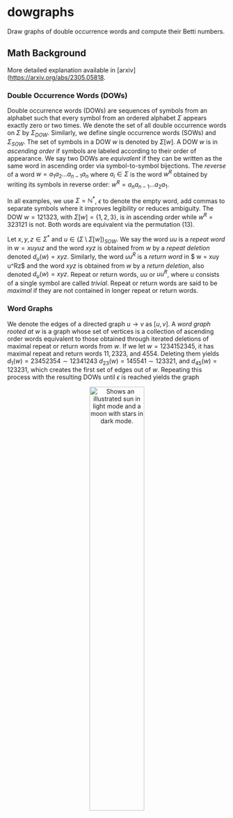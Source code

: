 # dowgraphs
Draw graphs of double occurrence words and compute their Betti numbers. 

## Math Background
More detailed explanation available in [arxiv](https://arxiv.org/abs/2305.05818.
### Double Occurrence Words (DOWs)
Double occurrence words (DOWs) are sequences of symbols from an alphabet such that every symbol from an ordered alphabet $\Sigma$ appears exactly zero or two times. We denote the set of all double occurrence words on $\Sigma$ by $\Sigma_{DOW}$. Similarly, we define single occurrence words (SOWs) and $\Sigma_{SOW}$. The set of symbols in a DOW $w$ is denoted by $\Sigma[w]$. A DOW $w$ is in _ascending order_ if symbols are labeled according to their order of appearance. We say two DOWs are _equivalent_ if they can be written as the same word in ascending order via symbol-to-symbol bijections. The _reverse_ of a word $w = a_1 a_2 \ldots a_{n-1} a_n$ where $a_i \in \Sigma$ is the word $w^R$ obtained by writing its symbols in reverse order: $w^R = a_n a_{n-1} \ldots a_2 a_1$. 

In all examples, we use $\Sigma = \mathbb{N}^*$, $\epsilon$ to denote the empty word, add commas to separate symbols where it improves legibility or reduces ambiguity. The DOW $w = 121323$, with $\Sigma[w] = \{1,2,3\}$, is in ascending order while $w^R = 323121$ is not. Both words are equivalent via the permutation $(13)$.

Let $x,y,z \in \Sigma^*$ and $u \in (\Sigma \setminus \Sigma[w])_{SOW}$. We say the word $uu$ is a _repeat word_ in $w = xuyuz$ and the word $xyz$ is obtained from $w$ by a _repeat deletion_ denoted $d_u(w) = xyz$. Similarly, the word $uu^R$ is a _return word_ in $ w = xuy u^Rz$ and the word $xyz$ is obtained from $w$ by a _return deletion_, also denoted $d_u(w) = xyz$. Repeat or return words, $uu$ or $uu^R$, where $u$ consists of a single symbol are called _trivial_. Repeat or return words are said to be _maximal_ if they are not contained in longer repeat or return words.

### Word Graphs
We denote the edges of a directed graph $u \rightarrow v$ as $[u,v]$. A _word graph rooted at_ $w$ is a graph whose set of vertices is a collection of ascending order words equivalent to those obtained through iterated deletions of maximal repeat or return words from $w$. If we let $w= 1234152345$, it has maximal repeat and return words $11,2323,$ and $4554$. Deleting them yields $d_{1}(w) = 23452354\sim 12341243$ $d_{23}(w) = 145541\sim 123321$, and $d_{45}(w) = 123231$, which creates the first set of edges out of $w$. Repeating this process with the resulting DOWs until $\epsilon$ is reached yields the graph

<p align="center">
<picture>
  <source media="(prefers-color-scheme: dark)" srcset="https://github.com/fajardogomez/dowgraphs/assets/109635630/328a44f7-ca70-4052-b9e7-a130337b19fc" width=50%>
  <source media="(prefers-color-scheme: light)" srcset="https://github.com/fajardogomez/dowgraphs/assets/109635630/9cc213a5-9eae-4d16-a0e8-ae466f10db94" width=50%>
  <img alt="Shows an illustrated sun in light mode and a moon with stars in dark mode." src="https://github.com/fajardogomez/dowgraphs/assets/109635630/9cc213a5-9eae-4d16-a0e8-ae466f10db94">
</picture>
</p>

